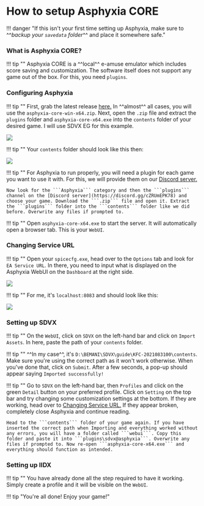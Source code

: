 # How to setup Asphyxia CORE

!!! danger "If this isn't your first time setting up Asphyxia, make sure to ^^*backup your ```savedata``` folder*^^ and place it somewhere safe."

### What is Asphyxia CORE?

!!! tip ""
	Asphyxia CORE is a ^^local^^ e-amuse emulator which includes score saving and customization. The software itself does not support any game out of the box. For this, you need ```plugins```.

### Configuring Asphyxia

!!! tip ""
	First, grab the latest release [here.](https://github.com/asphyxia-core/asphyxia-core.github.io/releases) In ^^almost^^ all cases, you will use the ```asphyxia-core-win-x64.zip```. Next, open the ```.zip``` file and extract the ```plugins``` folder and ```asphyxia-core-x64.exe``` into the ```contents``` folder of your desired game. I will use SDVX EG for this example.

<img src="/img/asphyxia/1.png">

!!! tip ""
	Your ```contents``` folder should look like this then:

<img src="/img/asphyxia/2.png">

!!! tip ""
	For Asphyxia to run properly, you will need a plugin for each game you want to use it with. For this, we will provide them on our [Discord server.](https://discord.gg/cZRUmEPK78)

	Now look for the ```Asphyxia``` category and then the ```plugins``` channel on the [Discord server](https://discord.gg/cZRUmEPK78) and choose your game. Download the ```.zip``` file and open it. Extract the ```plugins``` folder into the ```contents``` folder like we did before. Overwrite any files if prompted to.

!!! tip ""
	Open ```asphyxia-core-x64.exe``` to start the server. It will automatically open a browser tab. This is your ```WebUI```. 

### Changing Service URL

!!! tip ""
	Open your ```spicecfg.exe```, head over to the ```Options``` tab and look for ```EA Service URL```. In there, you need to input what is displayed on the Asphyxia WebUI on the ```Dashboard``` at the right side.

<img src="/img/asphyxia/3.png">

!!! tip ""
	For me, it's ```localhost:8083``` and should look like this:

<img src="/img/asphyxia/4.png">
	
### Setting up SDVX

!!! tip ""
	On the ```WebUI```, click on ```SDVX``` on the left-hand bar and click on ```Import Assets```. In here, paste the path of your ```contents``` folder.
	
!!! tip ""
	^^In my case^^, it's ```D:\BEMANI\SDVX\guide\KFC-2021083100\contents```. Make sure you're using the correct path as it won't work otherwise. When you've done that, click on ```Submit```. After a few seconds, a pop-up should appear saying ```Imported successfully!```

!!! tip ""
	Go to ```SDVX``` on the left-hand bar, then ```Profiles``` and click on the green ```Detail``` button on your preferred profile. Click on ```Setting``` on the top bar and try changing some customization settings at the bottom. If they are working, head over to [Changing Service URL.](#changing-service-url) If they appear broken, completely close Asphyxia and continue reading.

	Head to the ```contents``` folder of your game again. If you have inserted the correct path when Importing and everything worked without any errors, you will have a folder called ```webui```. Copy this folder and paste it into ```plugins\sdvx@asphyxia```. Overwrite any files if prompted to. Now re-open ```asphyxia-core-x64.exe``` and everything should function as intended.

### Setting up IIDX

!!! tip ""
	You have already done all the step required to have it working. Simply create a profile and it will be visible on the ```WebUI```.
	
!!! tip "You're all done! Enjoy your game!"

